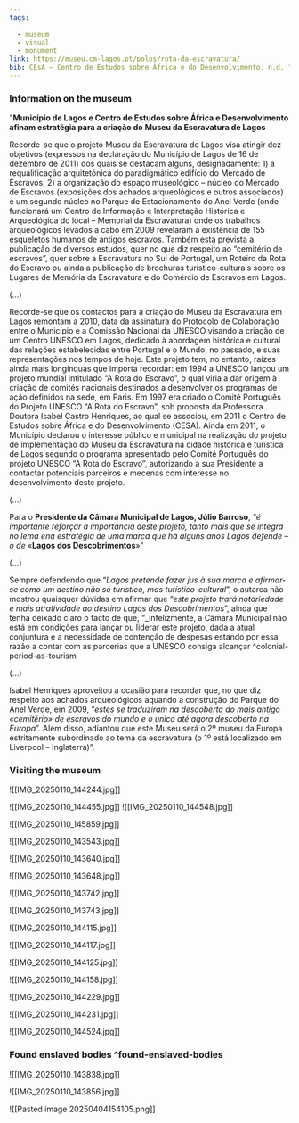 ```yaml
---
tags:
  
  - museum
  - visual
  - monument
link: https://museu.cm-lagos.pt/polos/rota-da-escravatura/
bib: CEsA – Centro de Estudos sobre África e do Desenvolvimento, n.d, "Cooperação – Rota do Escravo", accessed May 7, 2025, https://cesa.rc.iseg.ulisboa.pt/rotadoescravo/?page_id=12
---
```

### Information on the museum

 "**Município de Lagos e Centro de Estudos sobre África e Desenvolvimento afinam estratégia para a criação do Museu da Escravatura de Lagos**
 
Recorde-se que o projeto Museu da Escravatura de Lagos visa atingir dez objetivos (expressos na declaração do Município de Lagos de 16 de dezembro de 2011) dos quais se destacam alguns, designadamente: 1) a requalificação arquitetónica do paradigmático edifício do Mercado de Escravos; 2) a organização do espaço museológico – núcleo do Mercado de Escravos (exposições dos achados arqueológicos e outros associados) e um segundo núcleo no Parque de Estacionamento do Anel Verde (onde funcionará um Centro de Informação e Interpretação Histórica e Arqueológica do local – Memorial da Escravatura) onde os trabalhos arqueológicos levados a cabo em 2009 revelaram a existência de 155 esqueletos humanos de antigos escravos. Também está prevista a publicação de diversos estudos, quer no que diz respeito ao “cemitério de escravos”, quer sobre a Escravatura no Sul de Portugal, um Roteiro da Rota do Escravo ou ainda a publicação de brochuras turístico-culturais sobre os Lugares de Memória da Escravatura e do Comércio de Escravos em Lagos.

(...)

Recorde-se que os contactos para a criação do Museu da Escravatura em Lagos remontam a 2010, data da assinatura do Protocolo de Colaboração entre o Município e a Comissão Nacional da UNESCO visando a criação de um Centro UNESCO em Lagos, dedicado à abordagem histórica e cultural das relações estabelecidas entre Portugal e o Mundo, no passado, e suas representações nos tempos de hoje. Este projeto tem, no entanto, raízes ainda mais longínquas que importa recordar: em 1994 a UNESCO lançou um projeto mundial intitulado “A Rota do Escravo”, o qual viria a dar origem à criação de comités nacionais destinados a desenvolver os programas de ação definidos na sede, em Paris. Em 1997 era criado o Comité Português do Projeto UNESCO “A Rota do Escravo”, sob proposta da Professora Doutora Isabel Castro Henriques, ao qual se associou, em 2011 o Centro de Estudos sobre África e do Desenvolvimento (CESA). Ainda em 2011, o Município declarou o interesse público e municipal na realização do projeto de implementação do Museu da Escravatura na cidade histórica e turística de Lagos segundo o programa apresentado pelo Comité Português do projeto UNESCO “A Rota do Escravo”, autorizando a sua Presidente a contactar potenciais parceiros e mecenas com interesse no desenvolvimento deste projeto.

(...)

Para o **Presidente da Câmara Municipal de Lagos, Júlio Barroso**, “_é importante reforçar a importância deste projeto, tanto mais que se integra no lema ena estratégia de uma marca que há alguns anos Lagos defende – o de_ «**Lagos dos Descobrimentos**»"

(...)

Sempre defendendo que “_Lagos pretende fazer jus à sua marca e afirmar-se como um destino não só turístico, mas turístico-cultural_”, o autarca não mostrou quaisquer dúvidas em afirmar que “_este projeto trará notoriedade e mais atratividade ao destino Lagos dos Descobrimentos_”, ainda que tenha deixado claro o facto de que, “_infelizmente, a Câmara Municipal não está em condições para lançar ou liderar este projeto, dada a atual conjuntura e a necessidade de contenção de despesas estando por essa razão a contar com as parcerias que a UNESCO consiga alcançar ^colonial-period-as-tourism

(...)

Isabel Henriques aproveitou a ocasião para recordar que, no que diz respeito aos achados arqueológicos aquando a construção do Parque do Anel Verde, em 2009, “_estes se traduziram na descoberta do mais antigo «cemitério» de escravos do mundo e o único até agora descoberto na Europa_”. Além disso, adiantou que este Museu será o 2º museu da Europa estritamente subordinado ao tema da escravatura (o 1º está localizado em Liverpool – Inglaterra)”.

### Visiting the museum

![[IMG_20250110_144244.jpg]]

![[IMG_20250110_144455.jpg]]
![[IMG_20250110_144548.jpg]]

![[IMG_20250110_145859.jpg]]


![[IMG_20250110_143543.jpg]]

![[IMG_20250110_143640.jpg]]

![[IMG_20250110_143648.jpg]]

![[IMG_20250110_143742.jpg]]

![[IMG_20250110_143743.jpg]]


![[IMG_20250110_144115.jpg]]

![[IMG_20250110_144117.jpg]]

![[IMG_20250110_144125.jpg]]

![[IMG_20250110_144158.jpg]]

![[IMG_20250110_144229.jpg]]

![[IMG_20250110_144231.jpg]]




![[IMG_20250110_144524.jpg]]

### Found enslaved bodies ^found-enslaved-bodies

![[IMG_20250110_143838.jpg]]

![[IMG_20250110_143856.jpg]]

![[Pasted image 20250404154105.png]]


